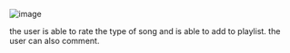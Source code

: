 ![image](https://github.com/user-attachments/assets/4c1af4fd-e19d-4bc5-b9c1-a37d16b0713f)




the user is able to rate the type of song and is able to add to playlist. the user can also comment.
